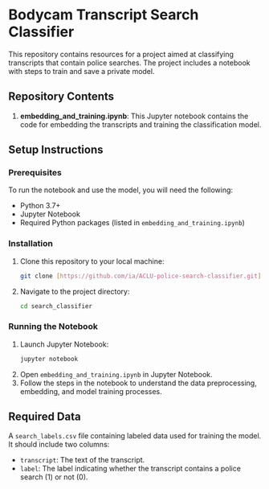 
# Bodycam Transcript Search Classifier

This repository contains resources for a project aimed at classifying transcripts that contain police searches. The project includes a notebook with steps to train and save a private model.

## Repository Contents

1. **embedding_and_training.ipynb**: This Jupyter notebook contains the code for embedding the transcripts and training the classification model.

## Setup Instructions

### Prerequisites

To run the notebook and use the model, you will need the following:
- Python 3.7+
- Jupyter Notebook
- Required Python packages (listed in `embedding_and_training.ipynb`)

### Installation

1. Clone this repository to your local machine:
   ```bash
   git clone [https://github.com/ia/ACLU-police-search-classifier.git](https://github.com/ianduke25/search_classifier)
   ```
2. Navigate to the project directory:
   ```bash
   cd search_classifier
   ```

### Running the Notebook

1. Launch Jupyter Notebook:
   ```bash
   jupyter notebook
   ```
2. Open `embedding_and_training.ipynb` in Jupyter Notebook.
3. Follow the steps in the notebook to understand the data preprocessing, embedding, and model training processes.

## Required Data

A `search_labels.csv` file containing labeled data used for training the model. It should include two columns:
- `transcript`: The text of the transcript.
- `label`: The label indicating whether the transcript contains a police search (1) or not (0).
